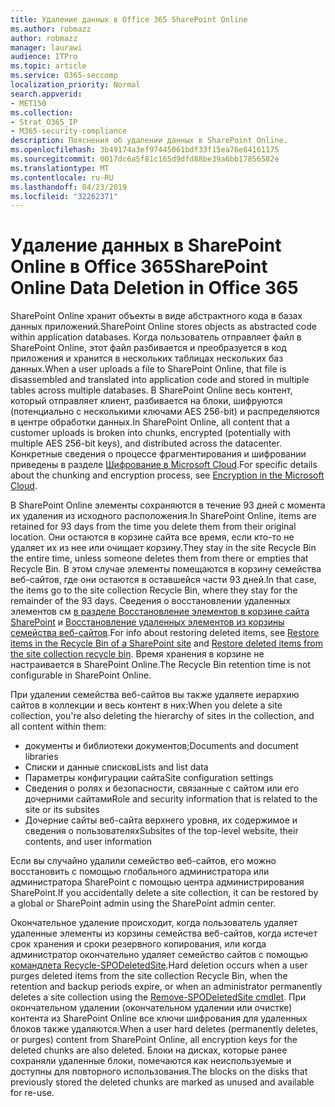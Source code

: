 ```yaml
---
title: Удаление данных в Office 365 SharePoint Online
ms.author: robmazz
author: robmazz
manager: laurawi
audience: ITPro
ms.topic: article
ms.service: O365-seccomp
localization_priority: Normal
search.appverid:
- MET150
ms.collection:
- Strat_O365_IP
- M365-security-compliance
description: Пояснения об удалении данных в SharePoint Online.
ms.openlocfilehash: 3b49174a3ef97445061bdf33f15ea76e84161175
ms.sourcegitcommit: 0017dc6a5f81c165d9dfd88be39a6bb17856582e
ms.translationtype: MT
ms.contentlocale: ru-RU
ms.lasthandoff: 04/23/2019
ms.locfileid: "32262371"
---
```

# <a name="sharepoint-online-data-deletion-in-office-365"></a><span data-ttu-id="d2462-103">Удаление данных в SharePoint Online в Office 365</span><span class="sxs-lookup"><span data-stu-id="d2462-103">SharePoint Online Data Deletion in Office 365</span></span>

<span data-ttu-id="d2462-104">SharePoint Online хранит объекты в виде абстрактного кода в базах данных приложений.</span><span class="sxs-lookup"><span data-stu-id="d2462-104">SharePoint Online stores objects as abstracted code within application databases.</span></span> <span data-ttu-id="d2462-105">Когда пользователь отправляет файл в SharePoint Online, этот файл разбивается и преобразуется в код приложения и хранится в нескольких таблицах нескольких баз данных.</span><span class="sxs-lookup"><span data-stu-id="d2462-105">When a user uploads a file to SharePoint Online, that file is disassembled and translated into application code and stored in multiple tables across multiple databases.</span></span> <span data-ttu-id="d2462-106">В SharePoint Online весь контент, который отправляет клиент, разбивается на блоки, шифруются (потенциально с несколькими ключами AES 256-bit) и распределяются в центре обработки данных.</span><span class="sxs-lookup"><span data-stu-id="d2462-106">In SharePoint Online, all content that a customer uploads is broken into chunks, encrypted (potentially with multiple AES 256-bit keys), and distributed across the datacenter.</span></span> <span data-ttu-id="d2462-107">Конкретные сведения о процессе фрагментирования и шифровании приведены в разделе [Шифрование в Microsoft Cloud](office-365-encryption-in-the-microsoft-cloud-overview.md).</span><span class="sxs-lookup"><span data-stu-id="d2462-107">For specific details about the chunking and encryption process, see [Encryption in the Microsoft Cloud](office-365-encryption-in-the-microsoft-cloud-overview.md).</span></span> 

<span data-ttu-id="d2462-108">В SharePoint Online элементы сохраняются в течение 93 дней с момента их удаления из исходного расположения.</span><span class="sxs-lookup"><span data-stu-id="d2462-108">In SharePoint Online, items are retained for 93 days from the time you delete them from their original location.</span></span> <span data-ttu-id="d2462-109">Они остаются в корзине сайта все время, если кто-то не удаляет их из нее или очищает корзину.</span><span class="sxs-lookup"><span data-stu-id="d2462-109">They stay in the site Recycle Bin the entire time, unless someone deletes them from there or empties that Recycle Bin.</span></span> <span data-ttu-id="d2462-110">В этом случае элементы помещаются в корзину семейства веб-сайтов, где они остаются в оставшейся части 93 дней.</span><span class="sxs-lookup"><span data-stu-id="d2462-110">In that case, the items go to the site collection Recycle Bin, where they stay for the remainder of the 93 days.</span></span> <span data-ttu-id="d2462-111">Сведения о восстановлении удаленных элементов см [в разделе Восстановление элементов в корзине сайта SharePoint](https://support.office.com/en-us/article/6df466b6-55f2-4898-8d6e-c0dff851a0be#ID0EAADAAA=Online
) и [Восстановление удаленных элементов из корзины семейства веб-сайтов](https://support.office.com/article/5fa924ee-16d7-487b-9a0a-021b9062d14b).</span><span class="sxs-lookup"><span data-stu-id="d2462-111">For info about restoring deleted items, see [Restore items in the Recycle Bin of a SharePoint site](https://support.office.com/en-us/article/6df466b6-55f2-4898-8d6e-c0dff851a0be#ID0EAADAAA=Online
) and [Restore deleted items from the site collection recycle bin](https://support.office.com/article/5fa924ee-16d7-487b-9a0a-021b9062d14b).</span></span> <span data-ttu-id="d2462-112">Время хранения в корзине не настраивается в SharePoint Online.</span><span class="sxs-lookup"><span data-stu-id="d2462-112">The Recycle Bin retention time is not configurable in SharePoint Online.</span></span>

<span data-ttu-id="d2462-113">При удалении семейства веб-сайтов вы также удаляете иерархию сайтов в коллекции и весь контент в них:</span><span class="sxs-lookup"><span data-stu-id="d2462-113">When you delete a site collection, you're also deleting the hierarchy of sites in the collection, and all content within them:</span></span>
- <span data-ttu-id="d2462-114">документы и библиотеки документов;</span><span class="sxs-lookup"><span data-stu-id="d2462-114">Documents and document libraries</span></span>
- <span data-ttu-id="d2462-115">Списки и данные списков</span><span class="sxs-lookup"><span data-stu-id="d2462-115">Lists and list data</span></span>
- <span data-ttu-id="d2462-116">Параметры конфигурации сайта</span><span class="sxs-lookup"><span data-stu-id="d2462-116">Site configuration settings</span></span>
- <span data-ttu-id="d2462-117">Сведения о ролях и безопасности, связанные с сайтом или его дочерними сайтами</span><span class="sxs-lookup"><span data-stu-id="d2462-117">Role and security information that is related to the site or its subsites</span></span>
- <span data-ttu-id="d2462-118">Дочерние сайты веб-сайта верхнего уровня, их содержимое и сведения о пользователях</span><span class="sxs-lookup"><span data-stu-id="d2462-118">Subsites of the top-level website, their contents, and user information</span></span>

<span data-ttu-id="d2462-119">Если вы случайно удалили семейство веб-сайтов, его можно восстановить с помощью глобального администратора или администратора SharePoint с помощью центра администрирования SharePoint.</span><span class="sxs-lookup"><span data-stu-id="d2462-119">If you accidentally delete a site collection, it can be restored by a global or SharePoint admin using the SharePoint admin center.</span></span> 

<span data-ttu-id="d2462-120">Окончательное удаление происходит, когда пользователь удаляет удаленные элементы из корзины семейства веб-сайтов, когда истечет срок хранения и сроки резервного копирования, или когда администратор окончательно удаляет семейство сайтов с помощью [командлета Recycle-SPODeletedSite](/powershell/module/sharepoint-online/Remove-SPODeletedSite?view=sharepoint-ps).</span><span class="sxs-lookup"><span data-stu-id="d2462-120">Hard deletion occurs when a user purges deleted items from the site collection Recycle Bin, when the retention and backup periods expire, or when an administrator permanently deletes a site collection using the [Remove-SPODeletedSite cmdlet](/powershell/module/sharepoint-online/Remove-SPODeletedSite?view=sharepoint-ps).</span></span> <span data-ttu-id="d2462-121">При окончательном удалении (окончательном удалении или очистке) контента из SharePoint Online все ключи шифрования для удаленных блоков также удаляются.</span><span class="sxs-lookup"><span data-stu-id="d2462-121">When a user hard deletes (permanently deletes, or purges) content from SharePoint Online, all encryption keys for the deleted chunks are also deleted.</span></span> <span data-ttu-id="d2462-122">Блоки на дисках, которые ранее сохраняли удаленные блоки, помечаются как неиспользуемые и доступны для повторного использования.</span><span class="sxs-lookup"><span data-stu-id="d2462-122">The blocks on the disks that previously stored the deleted chunks are marked as unused and available for re-use.</span></span>
